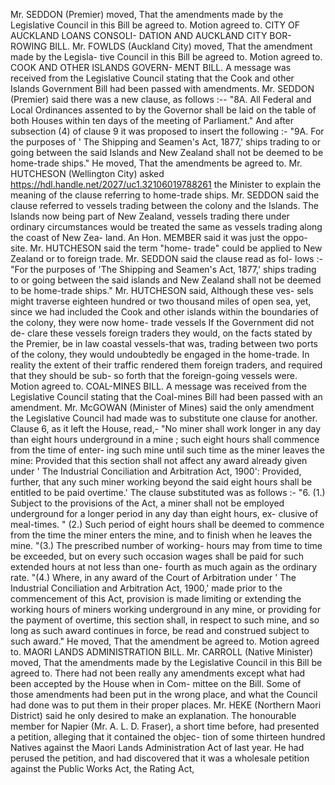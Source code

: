 Mr. SEDDON (Premier) moved, That the amendments made by the Legislative Council in this Bill be agreed to. Motion agreed to. CITY OF AUCKLAND LOANS CONSOLI- DATION AND AUCKLAND CITY BOR- ROWING BILL. Mr. FOWLDS (Auckland City) moved, That the amendment made by the Legisla- tive Council in this Bill be agreed to. Motion agreed to. COOK AND OTHER ISLANDS GOVERN- MENT BILL. A message was received from the Legislative Council stating that the Cook and other Islands Government Bill had been passed with amendments. Mr. SEDDON (Premier) said there was a new clause, as follows :-- "8A. All Federal and Local Ordinances assented to by the Governor shall be laid on the table of both Houses within ten days of the meeting of Parliament." And after subsection (4) of clause 9 it was proposed to insert the following :- "9A. For the purposes of ' The Shipping and Seamen's Act, 1877,' ships trading to or going between the said Islands and New Zealand shall not be deemed to be home-trade ships." He moved, That the amendments be agreed to. Mr. HUTCHESON (Wellington City) asked https://hdl.handle.net/2027/uc1.32106019788261 the Minister to explain the meaning of the clause referring to home-trade ships. Mr. SEDDON said the clause referred to vessels trading between the colony and the Islands. The Islands now being part of New Zealand, vessels trading there under ordinary circumstances would be treated the same as vessels trading along the coast of New Zea- land. An Hon. MEMBER said it was just the oppo- site. Mr. HUTCHESON said the term "home- trade" could be applied to New Zealand or to foreign trade. Mr. SEDDON said the clause read as fol- lows :- "For the purposes of 'The Shipping and Seamen's Act, 1877,' ships trading to or going between the said islands and New Zealand shall not be deemed to be home-trade ships." Mr. HUTCHESON said, Although these ves- sels might traverse eighteen hundred or two thousand miles of open sea, yet, since we had included the Cook and other islands within the boundaries of the colony, they were now home- trade vessels If the Government did not de- clare these vessels foreign traders they would, on the facts stated by the Premier, be in law coastal vessels-that was, trading between two ports of the colony, they would undoubtedly be engaged in the home-trade. In reality the extent of their traffic rendered them foreign traders, and required that they should be sub- so forth that the foreign-going vessels were. Motion agreed to. COAL-MINES BILL. A message was received from the Legislative Council stating that the Coal-mines Bill had been passed with an amendment. Mr. McGOWAN (Minister of Mines) said the only amendment the Legislative Council had made was to substitute one clause for another. Clause 6, as it left the House, read,- "No miner shall work longer in any day than eight hours underground in a mine ; such eight hours shall commence from the time of enter- ing such mine until such time as the miner leaves the mine: Provided that this section shall not affect any award already given under ' The Industrial Conciliation and Arbitration Act, 1900': Provided, further, that any such miner working beyond the said eight hours shall be entitled to be paid overtime.' The clause substituted was as follows :- "6. (1.) Subject to the provisions of the Act, a miner shall not be employed underground for a longer period in any day than eight hours, ex- clusive of meal-times. " (2.) Such period of eight hours shall be deemed to commence from the time the miner enters the mine, and to finish when he leaves the mine. "(3.) The prescribed number of working- hours may from time to time be exceeded, but on every such occasion wages shall be paid for such extended hours at not less than one- fourth as much again as the ordinary rate. "(4.) Where, in any award of the Court of Arbitration under ' The Industrial Conciliation and Arbitration Act, 1900,' made prior to the commencement of this Act, provision is made limiting or extending the working hours of miners working underground in any mine, or providing for the payment of overtime, this section shall, in respect to such mine, and so long as such award continues in force, be read and construed subject to such award." He moved, That the amendment be agreed to. Motion agreed to. MAORI LANDS ADMINISTRATION BILL. Mr. CARROLL (Native Minister) moved, That the amendments made by the Legislative Council in this Bill be agreed to. There had not been really any amendments except what had been accepted by the House when in Com- mittee on the Bill. Some of those amendments had been put in the wrong place, and what the Council had done was to put them in their proper places. Mr. HEKE (Northern Maori District) said he only desired to make an explanation. The honourable member for Napier (Mr. A. L. D. Fraser), a short time before, had presented a petition, alleging that it contained the objec- tion of some thirteen hundred Natives against the Maori Lands Administration Act of last year. He had perused the petition, and had discovered that it was a wholesale petition against the Public Works Act, the Rating Act, 